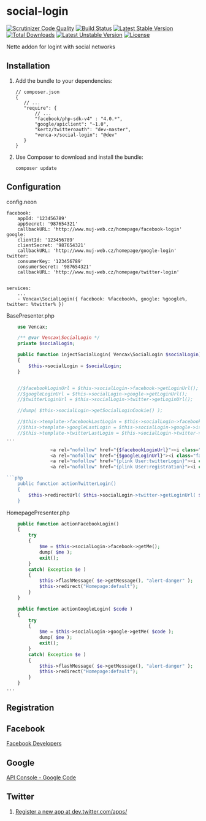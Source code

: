 social-login
===============

[![Scrutinizer Code Quality](https://scrutinizer-ci.com/g/venca-x/social-login/badges/quality-score.png?b=master)](https://scrutinizer-ci.com/g/venca-x/social-login/?branch=master)
[![Build Status](https://travis-ci.org/venca-x/social-login.svg)](https://travis-ci.org/venca-x/social-login) 
[![Latest Stable Version](https://poser.pugx.org/venca-x/social-login/v/stable.svg)](https://packagist.org/packages/venca-x/social-login) 
[![Total Downloads](https://poser.pugx.org/venca-x/social-login/downloads.svg)](https://packagist.org/packages/venca-x/social-login) 
[![Latest Unstable Version](https://poser.pugx.org/venca-x/social-login/v/unstable.svg)](https://packagist.org/packages/venca-x/social-login) 
[![License](https://poser.pugx.org/venca-x/social-login/license.svg)](https://packagist.org/packages/venca-x/social-login)



Nette addon for logint with social networks

Installation
------------

 1. Add the bundle to your dependencies:

        // composer.json
        {
           // ...
           "require": {
               // ...
			   "facebook/php-sdk-v4" : "4.0.*",
			   "google/apiclient": "~1.0",
			   "kertz/twitteroauth": "dev-master",
			   "venca-x/social-login": "@dev"
           }
        }

 2. Use Composer to download and install the bundle:

        composer update

Configuration
-------------

config.neon

    facebook:
        appId: '123456789'
        appSecret: '987654321'
        callbackURL: 'http://www.muj-web.cz/homepage/facebook-login'
    google:
        clientId: '123456789'
        clientSecret: '987654321'
        callbackURL: 'http://www.muj-web.cz/homepage/google-login'
    twitter:
        consumerKey: '123456789'
        consumerSecret: '987654321'
        callbackURL: 'http://www.muj-web.cz/homepage/twitter-login'


    services:
        ...
        - Vencax\SocialLogin({ facebook: %facebook%, google: %google%, twitter: %twitter% })


BasePresenter.php

```php
    use Vencax;

    /** @var Vencax\SocialLogin */
    private $socialLogin;

    public function injectSocialLogin( Vencax\SocialLogin $socialLogin)
    {
        $this->socialLogin = $socialLogin;
    }


    //$facebookLoginUrl = $this->socialLogin->facebook->getLoginUrl();
    //$googleLoginUrl = $this->socialLogin->google->getLoginUrl();
    //$twitterLoginUrl = $this->socialLogin->twitter->getLoginUrl();

    //dump( $this->socialLogin->getSocialLoginCookie() );

    //$this->template->facebookLastLogin = $this->socialLogin->facebook->isThisServiceLastLogin();
    //$this->template->googleLastLogin = $this->socialLogin->google->isThisServiceLastLogin();
    //$this->template->twitterLastLogin = $this->socialLogin->twitter->isThisServiceLastLogin();
...

                <a rel="nofollow" href="{$facebookLoginUrl}"><i class="fa fa-facebook-square fa-lg"></i></a>
                <a rel="nofollow" href="{$googleLoginUrl}"><i class="fa fa-google-plus-square fa-lg"></i></a><br/>
                <a rel="nofollow" href="{plink User:twitterLogin}"><i class="fa fa-twitter-square fa-lg"></i></a><br/>
                <a rel="nofollow" href="{plink User:registration}"><i class="fa fa-plus-square fa-lg"></i> Zaregistrovat</a>

```php
    public function actionTwitterLogin()
    {
        $this->redirectUrl( $this->socialLogin->twitter->getLoginUrl( $this->presenter->link( '//Homepage:googleLogin' ) ) );
    }
```

HomepagePresenter.php
```php
    public function actionFacebookLogin()
    {
        try
        {
            $me = $this->socialLogin->facebook->getMe();
            dump( $me );
            exit();
        }
        catch( Exception $e )
        {
            $this->flashMessage( $e->getMessage(), "alert-danger" );
            $this->redirect("Homepage:default");
        }
    }

    public function actionGoogleLogin( $code )
    {
        try
        {
            $me = $this->socialLogin->google->getMe( $code );
            dump( $me );
            exit();
        }
        catch( Exception $e )
        {
            $this->flashMessage( $e->getMessage(), "alert-danger" );
            $this->redirect("Homepage:default");
        }
    }
...
```

Registration
-------------

Facebook
-------------
[Facebook Developers](https://developers.facebook.com/)

Google
-------------
[API Console - Google Code](https://console.developers.google.com)

Twitter
-------------
1) [Register a new app at dev.twitter.com/apps/](https://apps.twitter.com/app/new)